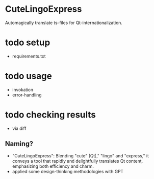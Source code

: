 # CuteLingoExpress
Automagically translate ts-files for Qt-internationalization.

# todo setup
* requirements.txt
# todo usage
* invokation
* error-handling
# todo checking results
* via diff


## Naming?
* "CuteLingoExpress": Blending "cute" (Qt)," "lingo" and "express," it conveys a tool that rapidly and delightfully translates Qt content, emphasizing both efficiency and charm.
* applied some design-thinking methodologies with GPT
